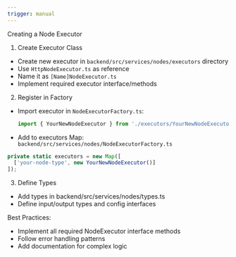 ```yaml
---
trigger: manual
---
```


Creating a Node Executor

1. Create Executor Class
- Create new executor in `backend/src/services/nodes/executors` directory
- Use `HttpNodeExecutor.ts` as reference
- Name it as `[Name]NodeExecutor.ts`
- Implement required executor interface/methods

2. Register in Factory
- Import executor in `NodeExecutorFactory.ts`:
  ```typescript
  import { YourNewNodeExecutor } from './executors/YourNewNodeExecutor.js';
  ```

- Add to executors Map: `backend/src/services/nodes/NodeExecutorFactory.ts`
```typescript
private static executors = new Map([
  ['your-node-type', new YourNewNodeExecutor()]
]);
```
3. Define Types
- Add types in backend/src/services/nodes/types.ts
- Define input/output types and config interfaces

Best Practices:

- Implement all required NodeExecutor interface methods
- Follow error handling patterns
- Add documentation for complex logic